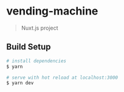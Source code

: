 # vending-machine

> Nuxt.js project

## Build Setup

``` bash
# install dependencies
$ yarn

# serve with hot reload at localhost:3000
$ yarn dev
